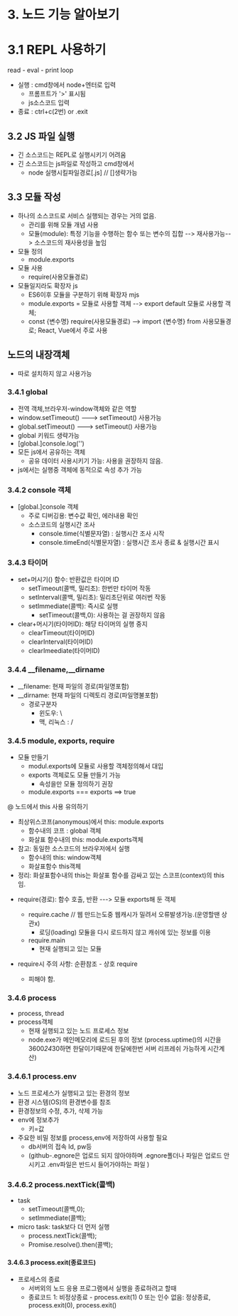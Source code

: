 # 3. 노드 기능 알아보기
# 3.1 REPL 사용하기
  read - eval - print loop
* 실행 : cmd창에서 node+엔터로 입력
    * 프롬프트가 '>' 표시됨
    * js소스코드 입력
* 종료 : ctrl+c(2번) or .exit

## 3.2 JS 파일 실행
* 긴 소스코드는 REPL로 실행시키기 어려움
* 긴 소스코드는 js파일로 작성하고
  cmd창에서
  - node 실행시킬파일경로[.js] // []생략가능

## 3.3 모듈 작성
* 하나의 소스코드로 서비스 실행되는 경우는 거의 없음.
  - 관리를 위해 모듈 개념 사용
  - 모듈(module): 특정 기능을 수행하는 함수 
    또는 변수의 집합 --> 재사용가능--> 소스코드의 재사용성을 높임
* 모듈 정의
  - module.exports
* 모듈 사용
  - require(사용모듈경로)
* 모듈일지라도 확장자 js
  - ES6이후 모듈을 구분하기 위해 확장자 mjs
  - module.exports = 모듈로 사용할 객체
    --> export default 모듈로 사용할 객체;
  - const {변수명} require(사용모듈경로)
    --> import {변수명} from 사용모듈경로;
        React, Vue에서 주로 사용

## 노드의 내장객체
* 따로 설치하지 않고 사용가능

### 3.4.1 global
* 전역 객체,브라우저-window객체와 같은 역할
* window.setTimeout() ---> setTimeout() 사용가능
* global.setTimeout() ---> setTimeout() 사용가능
* global 키워드 생략가능
* [global.]console.log('')
* 모든 js에서 공유하는 객체
  - 공유 데이터 사용시키기 가능: 사용을 권장하지 않음.
* js에서는 실행중 객체에 동적으로 속성 추가 가능

### 3.4.2 console 객체
* [global.]console 객체
  - 주로 디버깅용: 변수값 확인, 에러내용 확인
  - 소스코드의 실행시간 조사
    - console.time(식별문자열) : 실행시간 조사 시작
    - console.timeEnd(식별문자열) : 실행시간 조사 종료 &
    실행시간 표시

### 3.4.3 타이머
* set+머시기() 함수: 반환값은 타이머 ID
  - setTimeout(콜백, 밀리초): 한번만 타이머 작동
  - setInterval(콜백, 밀리초): 밀리초단위로 여러번 작동
  - setImmediate(콜백): 즉시로 실행
    - setTimeout(콜백,0): 사용하는 걸 권장하지 않음
* clear+머시기(타이머ID): 해당 타이머의 실행 중지
  - clearTimeout(타이머ID)
  - clearInterval(타이머ID)
  - clearImeediate(타이머ID)

### 3.4.4 __filename,__dirname
* __filename: 현재 파일의 경로(파일명포함)
* __dirname: 현재 파일의 디렉토리 경로(파일명불포함)
  - 경로구분자
    - 윈도우: \
    - 맥, 리눅스 : /


### 3.4.5 module, exports, require
* 모듈 만들기
  - modul.exports에 모듈로 사용할 객체정의해서 대입
  - exports 객체로도 모듈 만들기 가능
    - 속성을만 모듈 정의하기 권장
  - module.exports === exports ==> true

@ 노드에서 this 사용 유의하기
- 최상위스코프(anonymous)에서 this: module.exports
  - 함수내의 코프 : global 객체
  - 화살표 함수내의 this: module.exports객체
- 참고: 동일한 소스코드의 브라우저에서 실행
  - 함수내의 this: window객체
  - 화살표함수 this객체
- 정리: 화살표함수내의 this는 화살표 함수를 감싸고 있는 스코프(context)의 this임.

* require(경로): 함수 호출, 반환 ---> 모듈 exports해 둔 객체
  - require.cache // 웹 만드는도중 웹캐시가 밀려서 오류발생가능.(운영할땐 상관x)
    - 로딩(loading) 모듈을 다시 로드하지 않고 캐쉬에 있는 정보를 이용
  - require.main
    - 현재 실행되고 있는 모듈

* require시 주의 사항: 순환참조 - 상호 require
  * 피해야 함.

### 3.4.6 process
* process, thread
* process객체
  - 현재 실행되고 있는 노드 프로세스 정보
  - node.exe가 메인메모리에 로드된 후의 정보
  (process.uptime()의 시간을 3600*24*30하면 한달이기때문에 한달에한번 서버 리프레쉬 가능하게 시간계산)

### 3.4.6.1 process.env
* 노드 프로세스가 실행되고 있는 환경의 정보
* 환경 시스템(OS)의 환경변수를 참조
* 환경정보의 수정, 추가, 삭제 가능
* env에 정보추가
  - 키=값
* 주요한 비밀 정보를 process,env에 저장하여 사용할 필요
  - db서버의 접속 Id, pw등
  - (github-.egnore은 업로드 되지 않아야하며 .egnore폴더나 파일은 업로드 안시키고 .env파일은 반드시 들어가야하는 파일 )

### 3.4.6.2 process.nextTick(콜백)
* task
  - setTimeout(콜백,0);
  - setImmediate(콜백);
* micro task: task보다 더 먼저 실행
  - process.nextTick(콜백);
  - Promise.resolve().then(콜백);

#### 3.4.6.3 process.exit(종료코드)
* 프로세스의 종료
  - 서버외의 노드 응용 프로그램에서 실행을 종료하려고 할때
  - 종료코드
    1: 비정상종료 - process.exit(1)
    0 또는 인수 없음: 정상종료, process.exit(0),
    process.exit()
  

